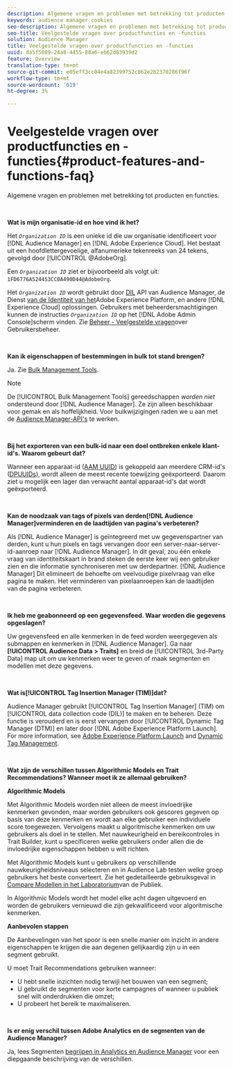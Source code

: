 ```yaml
---
description: Algemene vragen en problemen met betrekking tot producten en functies.
keywords: audience manager cookies
seo-description: Algemene vragen en problemen met betrekking tot producten en functies.
seo-title: Veelgestelde vragen over productfuncties en -functies
solution: Audience Manager
title: Veelgestelde vragen over productfuncties en -functies
uuid: da5f5089-24a8-4455-88a6-eb62d83939d2
feature: Overview
translation-type: tm+mt
source-git-commit: e05eff3cc04e4a82399752c862e2b2370286f96f
workflow-type: tm+mt
source-wordcount: '619'
ht-degree: 3%

---
```



# Veelgestelde vragen over productfuncties en -functies{#product-features-and-functions-faq}

Algemene vragen en problemen met betrekking tot producten en functies.

 

<!-- 

faq_features_functions.xml

 -->

**Wat is mijn organisatie-id en hoe vind ik het?**

Het *`Organization ID`* is een unieke id die uw organisatie identificeert voor [!DNL Audience Manager] en [!DNL Adobe Experience Cloud]. Het bestaat uit een hoofdlettergevoelige, alfanumerieke tekenreeks van 24 tekens, gevolgd door [!UICONTROL @AdobeOrg].

Een *`Organization ID`* ziet er bijvoorbeeld als volgt uit: `1FD6776A524453CC0A490D44@AdobeOrg`.

Het *`Organization ID`* wordt gebruikt door [DIL](../dil/dil-overview.md) API van Audience Manager, de Dienst [van de Identiteit van het](https://docs.adobe.com/content/help/en/id-service/using/home.html)Adobe Experience Platform, en andere [!DNL Experience Cloud] oplossingen. Gebruikers met beheerdersmachtigingen kunnen de instructies *`Organization ID`* op het [!DNL Adobe Admin Console]scherm vinden. Zie [Beheer - Veelgestelde vragen](https://docs.adobe.com/content/help/en/core-services/interface/manage-users-and-products/admin-getting-started.html)over Gebruikersbeheer.

 

**Kan ik eigenschappen of bestemmingen in bulk tot stand brengen?**

Ja. Zie [Bulk Management Tools](../reference/bulk-management-tools/bulk-management-intro.md).

>[!NOTE]
>
>De [!UICONTROL Bulk Management Tools] gereedschappen *worden niet* ondersteund door [!DNL Audience Manager]. Ze zijn alleen beschikbaar voor gemak en als hoffelijkheid. Voor bulkwijzigingen raden we u aan met de [Audience Manager-API&#39;s](../api/api.md) te werken.

 

**Bij het exporteren van een bulk-id naar een doel ontbreken enkele klant-id&#39;s. Waarom gebeurt dat?**

Wanneer een apparaat-id ([AAM UUID](../reference/ids-in-aam.md)) is gekoppeld aan meerdere CRM-id&#39;s ([DPUUIDs](../reference/ids-in-aam.md)), wordt alleen de meest recente toewijzing geëxporteerd. Daarom ziet u mogelijk een lager dan verwacht aantal apparaat-id&#39;s dat wordt geëxporteerd.

 

**Kan de noodzaak van tags of pixels van derden[!DNL Audience Manager]verminderen en de laadtijden van pagina&#39;s verbeteren?**

Als [!DNL Audience Manager] is geïntegreerd met uw gegevenspartner van derden, kunt u hun pixels en tags vervangen door een server-naar-server-id-aanroep naar [!DNL Audience Manager]. In dit geval, zou één enkele vraag van identiteitskaart in brand steken de eerste keer wij een gebruiker zien en die informatie synchroniseren met uw derdepartner. [!DNL Audience Manager] Dit elimineert de behoefte om veelvoudige pixelvraag van elke pagina te maken. Het verminderen van pixelaanroepen kan de laadtijden van de pagina verbeteren.

 

**Ik heb me geabonneerd op een gegevensfeed. Waar worden die gegevens opgeslagen?**

Uw gegevensfeed en alle kenmerken in de feed worden weergegeven als submappen en kenmerken in [!DNL Audience Manager]. Ga naar **[!UICONTROL Audience Data > Traits]** en breid de [!UICONTROL 3rd-Party Data] map uit om uw kenmerken weer te geven of maak segmenten en modellen met deze gegevens.

 

**Wat is[!UICONTROL Tag Insertion Manager (TIM)]dat?**

Audience Manager gebruikt [!UICONTROL Tag Insertion Manager] (TIM) om [!UICONTROL data collection code (DIL)] te maken en te beheren. Deze functie is verouderd en is eerst vervangen door [!UICONTROL Dynamic Tag Manager (DTM)] en later door [!DNL Adobe Experience Platform Launch]. For more information, see [Adobe Experience Platform Launch](https://docs.adobelaunch.com/) and [Dynamic Tag Management](https://docs.adobe.com/content/help/en/dtm/using/dtm-home.html).

 

**Wat zijn de verschillen tussen Algorithmic Models en Trait Recommendations? Wanneer moet ik ze allemaal gebruiken?**

**Algorithmic Models**

Met Algorithmic Models worden niet alleen de meest invloedrijke kenmerken gevonden, maar worden gebruikers ook gescores gegeven op basis van deze kenmerken en wordt aan elke gebruiker een individuele score toegewezen. Vervolgens maakt u algoritmische kenmerken om uw gebruikers als doel in te stellen. Met nauwkeurigheid en bereikcontroles in Trait Builder, kunt u specificeren welke gebruikers onder allen die de invloedrijke eigenschappen hebben u wilt richten.

Met Algorithmic Models kunt u gebruikers op verschillende nauwkeurigheidsniveaus selecteren en in Audience Lab testen welke groep gebruikers het beste converteert. Zie het gedetailleerde gebruiksgeval in [Compare Modellen in het Laboratorium](../features/audience-lab/audience-lab-use-cases.md#compare-models)van de Publiek.

In Algorithmic Models wordt het model elke acht dagen uitgevoerd en worden de gebruikers vernieuwd die zijn gekwalificeerd voor algoritmische kenmerken.

**Aanbevolen stappen**

De Aanbevelingen van het spoor is een snelle manier om inzicht in andere eigenschappen te krijgen die aan degenen gelijkaardig zijn u in een segment gebruikt.

U moet Trait Recommendations gebruiken wanneer:

* U hebt snelle inzichten nodig terwijl het bouwen van een segment;
* U gebruikt de segmenten voor korte campagnes of wanneer u publiek snel wilt onderdrukken die omzet;
* U probeert het bereik te maximaliseren.

 

**Is er enig verschil tussen Adobe Analytics en de segmenten van de Audience Manager?**

Ja, lees Segmenten [begrijpen in Analytics en Audience Manager](https://docs.adobe.com/content/help/en/analytics/integration/audience-analytics/audience-analytics-workflow/aam-analytics-segments.html) voor een diepgaande beschrijving van de verschillen.
